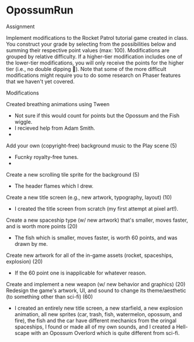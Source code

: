 # OpossumRun

Assignment

Implement modifications to the Rocket Patrol tutorial game created in class. You construct your grade by selecting from the possibilities below and summing their respective point values (max: 100). Modifications are grouped by relative difficulty. If a higher-tier modification includes one of the lower-tier modifications, you will only receive the points for the higher tier (i.e., no double dipping 🥨). Note that some of the more difficult modifications might require you to do some research on Phaser features that we haven't yet covered.

Modifications

Created breathing animations using Tween
  - Not sure if this would count for points but the Opossum and the Fish wiggle.
  - I recieved help from Adam Smith.
  - 
Add your own (copyright-free) background music to the Play scene (5)
  - Fucnky royalty-free tunes.
  - 
Create a new scrolling tile sprite for the background (5)
  - The header flames which I drew.
  
Create a new title screen (e.g., new artwork, typography, layout) (10)
  - I created the title screen from scratch (my first attempt at pixel art!).
  
Create a new spaceship type (w/ new artwork) that's smaller, moves faster, and is worth more points (20)
  - The fish which is smaller, moves faster, is worth 60 points, and was drawn by me.
  
Create new artwork for all of the in-game assets (rocket, spaceships, explosion) (20) 
  - If the 60 point one is inapplicable for whatever reason.
  
Create and implement a new weapon (w/ new behavior and graphics) (20)
Redesign the game's artwork, UI, and sound to change its theme/aesthetic (to something other than sci-fi) (60)
  - I created an entirely new title screen, a new starfield, a new explosion animation, all new sprites (car, trash, fish, watermelon, opossum, and fire), the fish and the car have different mechanics from the oringal spaceships, I found or made all of my own sounds, and I created a Hell-scape with an Opossum Overlord which is quite different from sci-fi.
